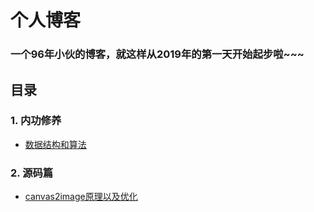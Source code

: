 # 个人博客
### 一个96年小伙的博客，就这样从2019年的第一天开始起步啦~~~
## 目录
### 1. 内功修养
* [数据结构和算法](https://github.com/clm960227/data-structure)

### 2. 源码篇
* [canvas2image原理以及优化](https://github.com/clm960227/blog/issues/1)

